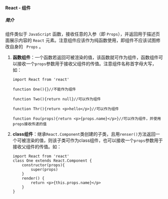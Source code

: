#### React - 组件

##### 简介

组件类似于 `JavaScript` 函数，接收任意的入参（即 `Props`），并返回用于描述页面展示内容的 `React` 元素。注意组件应该作为纯函数使用，即组件不应该试图修改自身的 ` Props` 。 

1. **函数组件**：一个函数若返回可被渲染的值，该函数就可作为组件，函数组件可以接收一个`props`参数用于接收父组件的传值。注意组件名称首字母大写，如：

   ```react
   import React from 'react'
   
   function One(){}//不能作为组件
   
   function Two(){return null}//可以作为组件
   
   function Thr(){return <p>hello</p>}//可以作为组件
   
   function Fou(props){return <p>{props.name}</p>}//可以作为组件，并使用props接收传递的值
   ```
   
2. **class组件**：继承`React.Component`类创建的子类，且用`renser()`方法返回一个可被渲染的值，则该子类可作为class组件，也可以接收一个`props`参数用于接收父组件的传值。如：

   ```react
   import React from 'react'
   class One extends React.Component {
       constructor(props){
           super(props)
       }
       render() {
           return <p>{this.props.name}</p>
       }
   }
   ```
